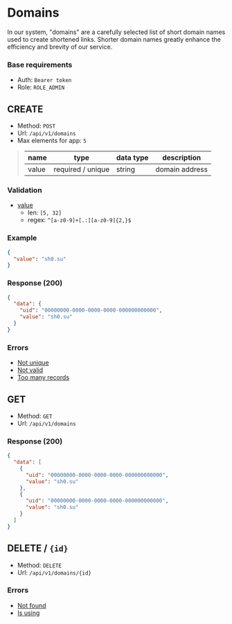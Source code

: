 # Domains
In our system, "domains" are a carefully selected list of short domain names used to create shortened links. 
Shorter domain names greatly enhance the efficiency and brevity of our service.

### Base requirements
- Auth: `Bearer token`
- Role: `ROLE_ADMIN`

## CREATE
- Method: `POST`
- Url: `/api/v1/domains`
- Max elements for app: `5`


> | name  | type              | data type             | description    |
> |-------|-------------------|-----------------------|----------------|
> | value | required / unique | string                | domain address |

### Validation
- <u>value</u>
  - len: `[5, 32]`
  - regex: ```^[a-z0-9]+[.:][a-z0-9]{2,}$```

### Example

```json
{
  "value": "sh0.su"
}
```

### Response (200)
```json
{
  "data": {
    "uid": "00000000-0000-0000-0000-000000000000",
    "value": "sh0.su"
  }
}
```

### Errors
- [Not unique](../misc/errors.md#notunique)
- [Not valid](../misc/errors.md#notvalid)
- [Too many records](../misc/errors.md#tomanyrecords)


## GET
- Method: `GET`
- Url: `/api/v1/domains`

### Response (200)

```json
{
  "data": [
    {
      "uid": "00000000-0000-0000-0000-000000000000",
      "value": "sh0.su"
    },
    {
      "uid": "00000000-0000-0000-0000-000000000000",
      "value": "sh0.su"
    }
  ]
}
```


## DELETE / `{id}`
- Method: `DELETE`
- Url: `/api/v1/domains/{id}`

### Errors
- [Not found](../misc/errors.md#errors)
- [Is using](../misc/errors.md#isusing)